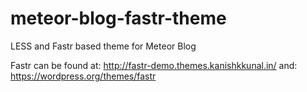 meteor-blog-fastr-theme
=======================

LESS and Fastr based theme for Meteor Blog

Fastr can be found at: http://fastr-demo.themes.kanishkkunal.in/
and: https://wordpress.org/themes/fastr


